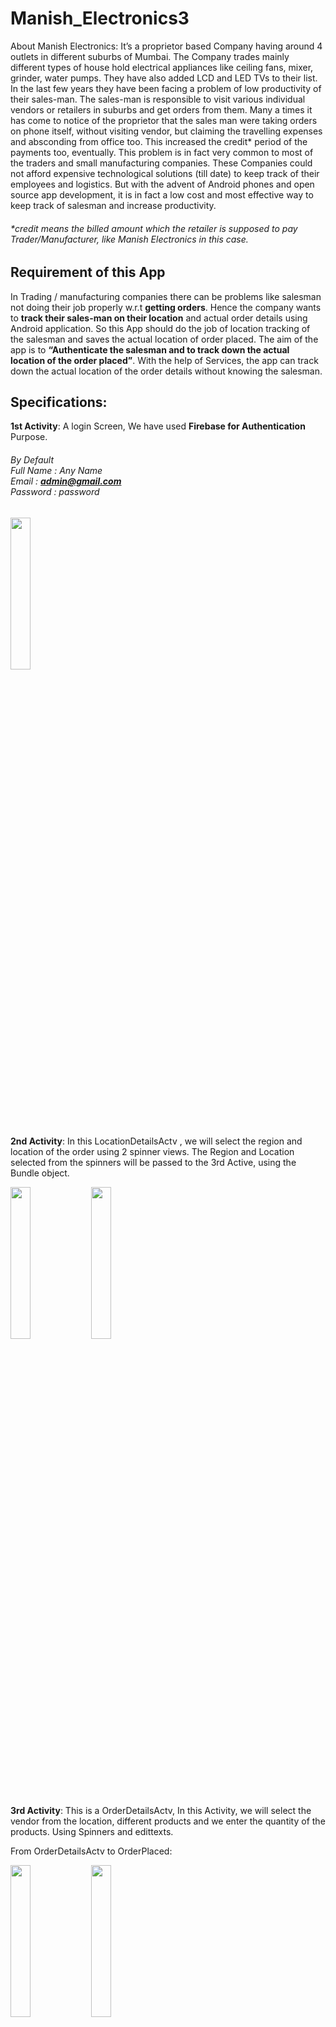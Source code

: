 # Manish_Electronics3

About Manish Electronics: It’s a proprietor based Company having around 4 outlets in different suburbs of Mumbai. The Company trades
mainly different types of house hold electrical appliances like ceiling fans, mixer, grinder, water pumps. They have also added LCD and LED
TVs to their list. In the last few years they have been facing a problem of low
productivity of their sales-man. The sales-man is responsible to visit various individual vendors or retailers in suburbs and get orders from
them. Many a times it has come to notice of the proprietor that the sales man were taking orders on phone itself, without visiting vendor,
but claiming the travelling expenses and absconding from office too. This increased the credit* period of the payments too, eventually.
This problem is in fact very common to most of the traders and small manufacturing companies. These Companies could not afford
expensive technological solutions (till date) to keep track of their employees and logistics. But with the advent of Android phones and
open source app development, it is in fact a low cost and most effective way to keep track of salesman and increase productivity.

###### *credit means the billed amount which the retailer is supposed to pay Trader/Manufacturer, like Manish Electronics in this case.

## Requirement of this App

In Trading / manufacturing companies there can be problems like salesman not doing their job properly w.r.t <b>getting orders</b>.
Hence the company wants to <b>track their sales-man on their location</b> and actual order details using Android application.
So this App should do the job of location tracking of the salesman and saves the actual location of order placed.
The aim of the app is to <b>“Authenticate the salesman and to track down the actual location of the order placed”</b>.
With the help of Services, the app can track down the actual location of the order details without knowing the salesman.

## Specifications:

<b>1st Activity</b>: A login Screen, We have used <b>Firebase for Authentication</b> Purpose.
###### By Default <br> Full Name : Any Name <br> Email : <b>admin@gmail.com</b> </br> Password : password

<img src="https://raw.githubusercontent.com/shubhu3dev/Manish_Electronics3/master/Activity_ScreenShots/Activity%201.jpeg" width="25%"/>

<b>2nd Activity</b>: In this LocationDetailsActv , we will select the region and location of the order using 2 spinner views.
The Region and Location selected from the spinners will be passed to the 3rd Active, using the Bundle object.

<img src="https://raw.githubusercontent.com/shubhu3dev/Manish_Electronics3/master/Activity_ScreenShots/Activity%202.jpeg" width="25%" align="left"/>
<img src="https://raw.githubusercontent.com/shubhu3dev/Manish_Electronics3/master/Activity_ScreenShots/Activity%203.jpeg" width="25%" align="center"/><br>

<b>3rd Activity</b>: This is a OrderDetailsActv, In this Activity, we will select the vendor from the location, different products and we
enter the quantity of the products. Using Spinners and edittexts.


From OrderDetailsActv to OrderPlaced:

<img src="https://raw.githubusercontent.com/shubhu3dev/Manish_Electronics3/master/Activity_ScreenShots/Activity%204.jpeg" width="25%" align="left"/>
<img src="https://raw.githubusercontent.com/shubhu3dev/Manish_Electronics3/master/Activity_ScreenShots/Activity%205.jpeg" width="25%" align="center"/>

<b>4th Activity</b>: In this Actv, we will <b>write the data into the text file on SD card</b>. The data will be Vendor name, Products selected,
location details and the qty of each product with the payment details such as cash or credit with date of order placed. The
<b>location is also stored</b> in the text file.

Note: Here we use the Service in the background which will fetch the actual location of the user of this application (i.e.
Latitude and Longitude of the location using LocationManager ) On clicking “save” button the data should be saved and control
should go to the “Logout Actv”.The textfile stored in the phone will be like this shown below:

From OrderDetailsActv to OrderCancelled:

<b>5th Activity</b>: In this OrderCancelledActv, we will take the reason of order Cancelled along with the entire data such as
Vendor name, location , products selected , qty and Reason of Order cancelled. Here also we use the “Service” to get the actual location of the Order cancelled.The data is saved and on pressing Logout Button, the Control should go to the “LogoutActv”.

<b>6th Activity</b>: In this Logout Activity, there are 2 buttons, Logout and New order. On pressing “New order” button, the control should goto the 1stActivity. On pressing “Logout” button, the user should come out of the App.

<img src="https://raw.githubusercontent.com/shubhu3dev/Manish_Electronics3/master/Activity_ScreenShots/Activity%206.jpeg" width="25%" align="left"/>

<img src="https://raw.githubusercontent.com/shubhu3dev/Manish_Electronics3/master/Activity_ScreenShots/Activity%207.jpeg" width="25%" align="center"/>

